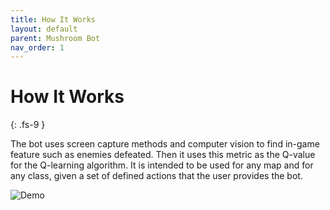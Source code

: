 ```yaml
---
title: How It Works
layout: default
parent: Mushroom Bot
nav_order: 1
---
```


# How It Works
{: .fs-9 }

The bot uses screen capture methods and computer vision to find in-game feature such as enemies defeated. Then it uses this metric as the Q-value for the Q-learning algorithm. It is intended to be used for any map and for any class, given a set of defined actions that the user provides the bot. 

![Demo](../assets/gifs/animatedMushroomBot.gif)